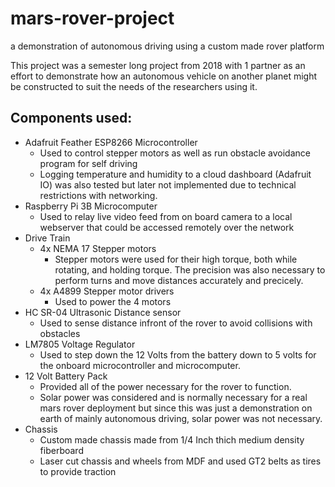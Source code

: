 # mars-rover-project
a demonstration of autonomous driving using a custom made rover platform

This project was a semester long project from 2018 with 1 partner as an effort to demonstrate how an autonomous vehicle on another planet might be constructed to suit the needs of the researchers using it. 

## Components used:
* Adafruit Feather ESP8266 Microcontroller
  * Used to control stepper motors as well as run obstacle avoidance program for self driving
  * Logging temperature and humidity to a cloud dashboard (Adafruit IO) was also tested but later not implemented due to technical restrictions with networking. 
* Raspberry Pi 3B Microcomputer
  * Used to relay live video feed from on board camera to a local webserver that could be accessed remotely over the network
* Drive Train
  * 4x NEMA 17 Stepper motors
    * Stepper motors were used for their high torque, both while rotating, and holding torque. The precision was also necessary to perform turns and move distances accurately and precicely. 
  * 4x A4899 Stepper motor drivers
    * Used to power the 4 motors
* HC SR-04 Ultrasonic Distance sensor
  * Used to sense distance infront of the rover to avoid collisions with obstacles
* LM7805 Voltage Regulator
  * Used to step down the 12 Volts from the battery down to 5 volts for the onboard microcontroller and microcomputer. 
* 12 Volt Battery Pack
  * Provided all of the power necessary for the rover to function. 
  * Solar power was considered and is normally necessary for a real mars rover deployment but since this was just a demonstration on earth of mainly autonomous driving, solar power was not necessary. 
* Chassis
  * Custom made chassis made from 1/4 Inch thich medium density fiberboard
  * Laser cut chassis and wheels from MDF and used GT2 belts as tires to provide traction
